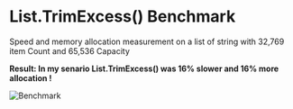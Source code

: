 # List.TrimExcess() Benchmark

Speed and memory allocation measurement on a list of string with 32,769 item Count and 65,536‬ Capacity

**Result: In my senario List.TrimExcess() was 16% slower and 16% more allocation !**

![Benchmark](Artifacts/List_TrimExess_Benchmark.Benchmark-report.png)